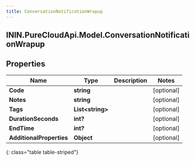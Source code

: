 ```yaml
---
title: ConversationNotificationWrapup
---
```

## ININ.PureCloudApi.Model.ConversationNotificationWrapup

## Properties

|Name | Type | Description | Notes|
|------------ | ------------- | ------------- | -------------|
| **Code** | **string** |  | [optional] |
| **Notes** | **string** |  | [optional] |
| **Tags** | **List&lt;string&gt;** |  | [optional] |
| **DurationSeconds** | **int?** |  | [optional] |
| **EndTime** | **int?** |  | [optional] |
| **AdditionalProperties** | **Object** |  | [optional] |
{: class="table table-striped"}


